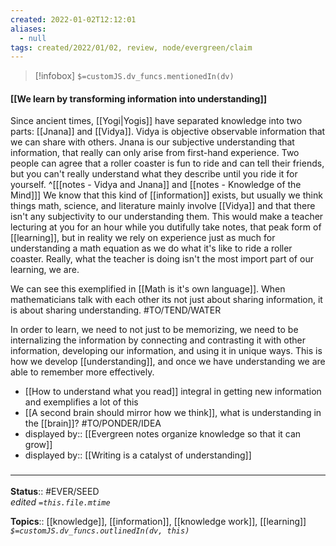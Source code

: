 ```yaml
---
created: 2022-01-02T12:12:01 
aliases:
  - null
tags: created/2022/01/02, review, node/evergreen/claim
---
```

> [!infobox]
`$=customJS.dv_funcs.mentionedIn(dv)`

#### [[We learn by transforming information into understanding]] 

Since ancient times, [[Yogi|Yogis]] have separated knowledge into two parts: [[Jnana]] and [[Vidya]]. 
Vidya is objective observable information that we can share with others.
Jnana is our subjective understanding that information, that really can only arise from first-hand experience.
Two people can agree that a roller coaster is fun to ride and can tell their friends,
but you can't really understand what they describe until you ride it for yourself.
^[[[notes - Vidya and Jnana]] and [[notes - Knowledge of the Mind]]]
We know that this kind of [[information]] exists, 
but usually we think things math, science, and literature mainly involve [[Vidya]] and that there isn't any subjectivity to our understanding them.
This would make a teacher lecturing at you for an hour while you dutifully take notes, that peak form of [[learning]],
but in reality we rely on experience just as much for understanding a math equation as we do what it's like to ride a roller coaster.
Really, what the teacher is doing isn't the most import part of our learning, we are.

We can see this exemplified in [[Math is it's own language]]. 
When mathematicians talk with each other its not just about sharing information, it is about sharing understanding. #TO/TEND/WATER 

In order to learn, we need to not just to be memorizing, we need to be internalizing the information by connecting and contrasting it with other information, developing our information, and using it in unique ways. This is how we develop [[understanding]], and once we have understanding we are able to remember more effectively.

- [[How to understand what you read]] integral in getting new information and exemplifies a lot of this
- [[A second brain should mirror how we think]], what is understanding in the [[brain]]? #TO/PONDER/IDEA 
- displayed by:: [[Evergreen notes organize knowledge so that it can grow]]
- displayed by:: [[Writing is a catalyst of understanding]]

### <hr class="footnote"/>

**Status**:: #EVER/SEED  
*edited `=this.file.mtime`*

**Topics**:: [[knowledge]], [[information]], [[knowledge work]], [[learning]]
*`$=customJS.dv_funcs.outlinedIn(dv, this)`*

